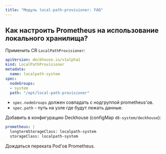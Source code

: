 ```yaml
---
title: "Модуль local-path-provisioner: FAQ"
---
```


## Как настроить Prometheus на использование локального хранилища?

Применить CR `LocalPathProvisioner`:

```yaml
apiVersion: deckhouse.io/v1alpha1
kind: LocalPathProvisioner
metadata:
  name: localpath-system
spec:
  nodeGroups:
  - system
  path: "/opt/local-path-provisioner"
```

- `spec.nodeGroups` должен совпадать с нодгруппой prometheus'ов.
- `spec.path` - путь на узле где будут лежать данные.

Добавить в конфигурацию Deckhouse (configMap `d8-system/deckhouse`):

```yaml
prometheus: |
  longtermStorageClass: localpath-system
  storageClass: localpath-system
```

Дождаться переката Pod'ов Prometheus.
